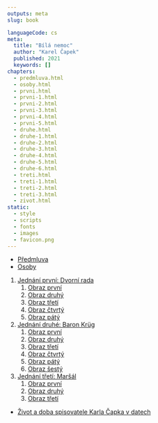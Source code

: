 ```yaml
---
outputs: meta
slug: book

languageCode: cs
meta:
  title: "Bílá nemoc"
  author: "Karel Čapek"
  published: 2021
  keywords: []
chapters:
  - predmluva.html
  - osoby.html
  - prvni.html
  - prvni-1.html
  - prvni-2.html
  - prvni-3.html
  - prvni-4.html
  - prvni-5.html
  - druhe.html
  - druhe-1.html
  - druhe-2.html
  - druhe-3.html
  - druhe-4.html
  - druhe-5.html
  - druhe-6.html
  - treti.html
  - treti-1.html
  - treti-2.html
  - treti-3.html
  - zivot.html
static:
  - style
  - scripts
  - fonts
  - images
  - favicon.png
---
```


<nav role="doc-toc">
<ul>
  <li><a class="current-chapter" href="predmluva.html">Předmluva</a></li>
  <li><a href="osoby.html">Osoby</a></li>
</ul>
<ol>
  <li><a href="prvni.html">Jednání první: Dvorní rada</a>
    <ol> 
      <li><a href="prvni-1.html">Obraz první</a></li>
      <li><a href="prvni-2.html">Obraz druhý</a></li>
      <li><a href="prvni-3.html">Obraz třetí</a></li>
      <li><a href="prvni-4.html">Obraz čtvrtý</a></li>
      <li><a href="prvni-5.html">Obraz pátý</a></li> 
    </ol>
  </li>
  <li><a href="druhe.html">Jednání druhé: Baron Krüg</a>
    <ol> 
      <li><a href="druhe-1.html">Obraz první</a></li>
      <li><a href="druhe-2.html">Obraz druhý</a></li>
      <li><a href="druhe-3.html">Obraz třetí</a></li>
      <li><a href="druhe-4.html">Obraz čtvrtý</a></li>
      <li><a href="druhe-5.html">Obraz pátý</a></li>
      <li><a href="druhe-6.html">Obraz šestý</a></li> 
    </ol>
  </li>
  <li>
    <a href="treti.html">Jednání třetí: Maršál</a>
    <ol> 
      <li><a href="treti-1.html">Obraz první</a></li>
      <li><a href="treti-2.html">Obraz druhý</a></li>
      <li><a href="treti-3.html">Obraz třetí</a></li> 
    </ol>
  </li>
</ol>
<ul>
  <li><a href="zivot-a-doba-spisovatele-karla-capka-v-datech.html">Život a doba spisovatele Karla Čapka v datech</a>
  </li>
</ul>
</nav>
